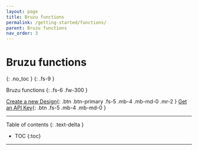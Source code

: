 ```yaml
---
layout: page
title: Bruzu functions
permalink: /getting-started/functions/
parent: Bruzu functions
nav_order: 3
---
```

# Bruzu functions
{: .no_toc }
{: .fs-9 }

Bruzu functions
{: .fs-6 .fw-300 }

[Create a new Design](https://design.bruzu.com/){: .btn .btn-primary .fs-5 .mb-4 .mb-md-0 .mr-2 }
[Get an API Key](https://bruzu.com){: .btn .fs-5 .mb-4 .mb-md-0 }

<hr>

Table of contents
{: .text-delta }
- TOC
{:toc}

<hr>
